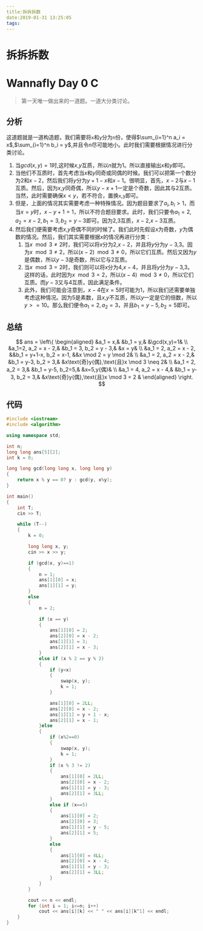 ```yaml
---
title:拆拆拆数
date:2019-01-31 13:25:05
tags:
---
```


# 拆拆拆数

# Wannafly Day 0 C

> 第一天唯一做出来的一道题。一道大分类讨论。

<!--more-->

## 分析

这道题就是一道构造题，我们需要将`x`和`y`分为`n`份，使得$\sum_{i=1}^n a_i = x$,$\sum_{i=1}^n b_i = y$,并且令$n$尽可能地小。此时我们需要根据情况进行分类讨论。

1. 当$gcd(x,y)=1$时,这时候$x$,$y$互质，所以$n$就为$1$。所以直接输出$x$和$y$即可。
2. 当他们不互质时，首先考虑当$x$和$y$同奇或同偶的时候。我们可以把第一个数分为$2$和$x-2$，然后我们将$y$分为$y+1-x$和$x-1$。很明显，首先，$x-2$与$x-1$互质。然后，因为$x$,$y$同奇偶，所以$y-x+1$一定是个奇数，因此其与$2$互质。当然，此时需要确保$x<y$，若不符合，置换`x`,`y`即可。
3. 但是，上面的情况其实需要考虑一种特殊情况。因为题目要求了$a_i, b_i > 1$，而当$x=y$时，$x-y+1=1$，所以不符合题目要求。此时，我们只要令$a_1 = 2, a_2 = x - 2, b_1 = 3, b_2 = y - 3$即可。因为$2$,$3$互质，$x-2$,$x-3$互质。
4. 然后我们便需要考虑$x$,$y$奇偶不同的时候了。我们此时先假设$x$为奇数，$y$为偶数的情况。然后，我们其实需要根据$x$的情况再进行分类：
    1. 当$x \mod 3 \neq 2$时，我们可以将$x$分为$2$,$x-2$，并且将$y$分为$y-3$,$3$。因为$x \mod 3 \neq 2$，所以$(x-2) \mod 3 \neq 0$，所以它们互质。然后又因为$y$是偶数，所以$y-3$是奇数，所以它与$2$互质。
    2. 当$x \mod 3 = 2$时，我们则可以将$x$分为$4$,$x-4$，并且将$y$分为$y-3$,$3$。这样的话，此时因为$x \mod 3 = 2$，所以$(x-4) \mod 3 \neq 0$，所以它们互质。而$y-3$又与$4$互质，因此满足条件。
    3. 此外，我们可能会注意到，$x-4$在$x=5$时可能为$1$，所以我们还需要单独考虑这种情况。因为$5$是素数，且$x$,$y$不互质，所以$y$一定是它的倍数，所以$y>=10$。那么我们便令$a_1 = 2, a_2 = 3$，并且$b_1 = y - 5, b_2 = 5$即可。

## 总结

$$ ans = \left\{ \begin{aligned} &a_1 = x,& &b_1 = y,& &\gcd(x,y)=1& \\ &a_1=2, a_2 = x - 2,& &b_1 = 3, b_2 = y - 3,& &x = y& \\ &a_1 = 2, a_2 = x - 2, &&b_1 = y+1-x, b_2 = x-1, &&x \mod 2 = y \mod 2& \\ &a_1 = 2, a_2 = x - 2,& &b_1 = y-3, b_2 = 3,& &x\text{奇}y{偶},\text{且}x \mod 3 \neq 2& \\ &a_1 = 2, a_2 = 3,& &b_1 = y-5, b_2=5,& &x=5,y{偶}& \\ &a_1 = 4, a_2 = x - 4,& &b_1 = y-3, b_2 = 3,& &x\text{奇}y{偶},\text{且}x \mod 3 = 2 & \end{aligned} \right. $$

## 代码

```C++
#include <iostream>
#include <algorithm>

using namespace std;

int n;
long long ans[5][2];
int k = 0;

long long gcd(long long x, long long y)
{
    return x % y == 0? y : gcd(y, x%y);
}

int main()
{
    int T;
    cin >> T;

    while (T--)
    {
        k = 0;

        long long x, y;
        cin >> x >> y;

        if (gcd(x, y)==1)
        {
            n = 1;
            ans[1][0] = x;
            ans[1][1] = y;
        }
        else
        {
            n = 2;

            if (x == y)
            {
                ans[1][0] = 2;
                ans[2][0] = x - 2;
                ans[1][1] = 3;
                ans[2][1] = x - 3;
            }
            else if (x % 2 == y % 2)
            {
                if (y<x)
                {
                    swap(x, y);
                    k = 1;
                }

                ans[1][0] = 2LL;
                ans[2][0] = x - 2;
                ans[1][1] = y + 1 - x;
                ans[2][1] = x - 1;
            }else
            {
                if (x%2==0)
                {
                    swap(x, y);
                    k = 1;
                }
                if (x % 3 != 2)
                {
                    ans[1][0] = 2LL;
                    ans[2][0] = x - 2;
                    ans[1][1] = y - 3;
                    ans[2][1] = 3LL;
                }
                else if (x==5)
                {
                    ans[1][0] = 2;
                    ans[2][0] = 3;
                    ans[1][1] = y - 5;
                    ans[2][1] = 5;
                }
                else 
                {
                    ans[1][0] = 4LL;
                    ans[2][0] = x - 4;
                    ans[1][1] = y - 3;
                    ans[2][1] = 3LL;
                }
            }
        }

        cout << n << endl;
        for (int i = 1; i<=n; i++)
            cout << ans[i][k] << " " << ans[i][k^1] << endl;
    }
}
```